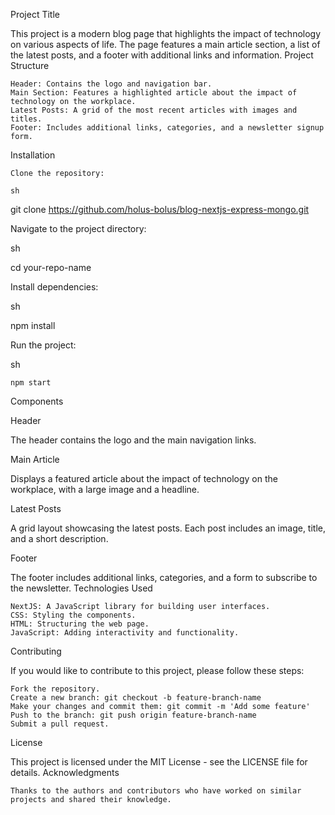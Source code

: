 Project Title

This project is a modern blog page that highlights the impact of technology on various aspects of life. The page features a main article section, a list of the latest posts, and a footer with additional links and information.
Project Structure

    Header: Contains the logo and navigation bar.
    Main Section: Features a highlighted article about the impact of technology on the workplace.
    Latest Posts: A grid of the most recent articles with images and titles.
    Footer: Includes additional links, categories, and a newsletter signup form.

Installation

    Clone the repository:

    sh

git clone https://github.com/holus-bolus/blog-nextjs-express-mongo.git

Navigate to the project directory:

sh

cd your-repo-name

Install dependencies:

sh

npm install

Run the project:

sh

    npm start

Components

Header

The header contains the logo and the main navigation links.

Main Article

Displays a featured article about the impact of technology on the workplace, with a large image and a headline.

Latest Posts

A grid layout showcasing the latest posts. Each post includes an image, title, and a short description.

Footer

The footer includes additional links, categories, and a form to subscribe to the newsletter.
Technologies Used

    NextJS: A JavaScript library for building user interfaces.
    CSS: Styling the components.
    HTML: Structuring the web page.
    JavaScript: Adding interactivity and functionality.

Contributing

If you would like to contribute to this project, please follow these steps:

    Fork the repository.
    Create a new branch: git checkout -b feature-branch-name
    Make your changes and commit them: git commit -m 'Add some feature'
    Push to the branch: git push origin feature-branch-name
    Submit a pull request.

License

This project is licensed under the MIT License - see the LICENSE file for details.
Acknowledgments

    Thanks to the authors and contributors who have worked on similar projects and shared their knowledge.
